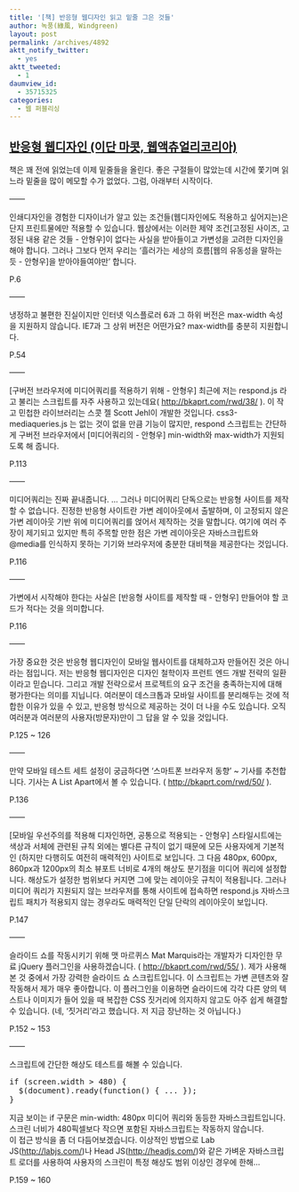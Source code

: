 ```yaml
---
title: '[책] 반응형 웹디자인 읽고 밑줄 그은 것들'
author: 녹풍(綠風, Windgreen)
layout: post
permalink: /archives/4892
aktt_notify_twitter:
  - yes
aktt_tweeted:
  - 1
daumview_id:
  - 35715325
categories:
  - 웹 퍼블리싱
---
```

## [반응형 웹디자인 (이단 마콧, 웹액츄얼리코리아)][1]

책은 꽤 전에 읽었는데 이제 밑줄들을 올린다. 좋은 구절들이 많았는데 시간에 쫓기며 읽느라 밑줄을 많이 메모할 수가 없었다. 그럼, 아래부터 시작이다.

&#8212;&#8212;

인쇄디자인을 경험한 디자이너가 알고 있는 조건들(웹디자인에도 적용하고 싶어지는)은 단지 프린트물에만 적용할 수 있습니다. 웹상에서는 이러한 제약 조건[고정된 사이즈, 고정된 내용 같은 것들 - 안형우]이 없다는 사실을 받아들이고 가변성을 고려한 디자인을 해야 합니다. 그러나 그보다 먼저 우리는 ‘흘러가는 세상의 흐름[웹의 유동성을 말하는 듯 - 안형우]을 받아야들여야만’ 합니다.

P.6

&#8212;&#8212;

냉정하고 불편한 진실이지만 인터넷 익스플로러 6과 그 하위 버전은 max-width 속성을 지원하지 않습니다. IE7과 그 상위 버전은 어떤가요? max-width를 충분히 지원합니다.

P.54

&#8212;&#8212;

[구버전 브라우저에 미디어쿼리를 적용하기 위해 - 안형우] 최근에 저는 respond.js 라고 불리는 스크립트를 자주 사용하고 있는데요( http://bkaprt.com/rwd/38/ ). 이 작고 민첩한 라이브러리는 스콧 젤 Scott Jehl이 개발한 것입니다. css3-mediaqueries.js 는 없는 것이 없을 만큼 기능이 많지만, respond 스크립트는 간단하게 구버전 브라우저에서 [미디어쿼리의 - 안형우] min-width와 max-width가 지원되도록 해 줍니다.

P.113

&#8212;&#8212;

미디어쿼리는 진짜 끝내줍니다. … 그러나 미디어쿼리 단독으로는 반응형 사이트를 제작할 수 없습니다. 진정한 반응형 사이트란 가변 레이아웃에서 출발하며, 이 고정되지 않은 가변 레이아웃 기반 위에 미디어쿼리를 얹어서 제작하는 것을 말합니다. 여기에 여러 주장이 제기되고 있지만 특히 주목할 만한 점은 가변 레이아웃은 자바스크립트와 @media를 인식하지 못하는 기기와 브라우저에 충분한 대비책을 제공한다는 것입니다.

P.116

&#8212;&#8212;

가변에서 시작해야 한다는 사실은 [반응형 사이트를 제작할 때 - 안형우] 만들어야 할 코드가 적다는 것을 의미합니다.

P.116

&#8212;&#8212;

가장 중요한 것은 반응형 웹디자인이 모바일 웹사이트를 대체하고자 만들어진 것은 아니라는 점입니다. 저는 반응형 웹디자인은 디자인 철학이자 프런트 엔드 개발 전략의 일환이라고 믿습니다. 그리고 개발 전략으로서 프로젝트의 요구 조건을 충족하는지에 대해 평가한다는 의미를 지닙니다. 여러분이 데스크톱과 모바일 사이트를 분리해두는 것에 적합한 이유가 있을 수 있고, 반응형 방식으로 제공하는 것이 더 나을 수도 있습니다. 오직 여러분과 여러분의 사용자(방문자)만이 그 답을 알 수 있을 것입니다.

P.125 ~ 126

&#8212;&#8212;

만약 모바일 테스트 세트 설정이 궁금하다면 ‘스마트폰 브라우저 동향’ ~ 기사를 추천합니다. 기사는 A List Apart에서 볼 수 있습니다. ( http://bkaprt.com/rwd/50/ ).

P.136

&#8212;&#8212;

[모바일 우선주의를 적용해 디자인하면, 공통으로 적용되는 - 안형우] 스타일시트에는 색상과 서체에 관련된 규칙 외에는 별다른 규칙이 없기 때문에 모든 사용자에게 기본적인 (하지만 다행히도 여전히 매력적인) 사이트로 보입니다. 그 다음 480px, 600px, 860px과 1200px의 최소 뷰포트 너비로 4개의 해상도 분기점을 미디어 쿼리에 설정합니다. 해상도가 설정한 범위보다 커지면 그에 맞는 레이아웃 규칙이 적용됩니다. 그러나 미디어 쿼리가 지원되지 않는 브라우저를 통해 사이트에 접속하면 respond.js 자바스크립트 패치가 적용되지 않는 경우라도 매력적인 단일 단락의 레이아웃이 보입니다.

P.147

&#8212;&#8212;

슬라이드 쇼를 작동시키기 위해 맷 마르퀴스 Mat Marquis라는 개발자가 디자인한 무료 jQuery 플러그인을 사용하겠습니다. ( http://bkaprt.com/rwd/55/ ). 제가 사용해본 것 중에서 가장 강력한 슬라이드 쇼 스크립트입니다. 이 스크립트는 가변 콘텐츠와 잘 작동해서 제가 매우 좋아합니다. 이 플러그인을 이용하면 슬라이드에 각각 다른 양의 텍스트나 이미지가 들어 있을 때 복잡한 CSS 짓거리에 의지하지 않고도 아주 쉽게 해결할 수 있습니다. (네, &#8216;짓거리&#8217;라고 했습니다. 저 지금 장난하는 것 아닙니다.)

P.152 ~ 153

&#8212;&#8212;

스크립트에 간단한 해상도 테스트를 해볼 수 있습니다.

<pre class="brush: javascript; gutter: true; first-line: 1">if (screen.width &gt; 480) {
  $(document).ready(function() { ... });
}</pre>

지금 보이는 if 구문은 min-width: 480px 미디어 쿼리와 동등한 자바스크립트입니다. 스크린 너비가 480픽셀보다 작으면 포함된 자바스크립트는 작동하지 않습니다.  
이 접근 방식을 좀 더 다듬어보겠습니다. 이상적인 방법으로 Lab JS(http://labjs.com/)나 Head JS(http://headjs.com/)와 같은 가벼운 자바스크립트 로더를 사용하여 사용자의 스크린이 특정 해상도 범위 이상인 경우에 한해&#8230;

P.159 ~ 160

 [1]: http://books.webactually.com/responsive/?page_id=2